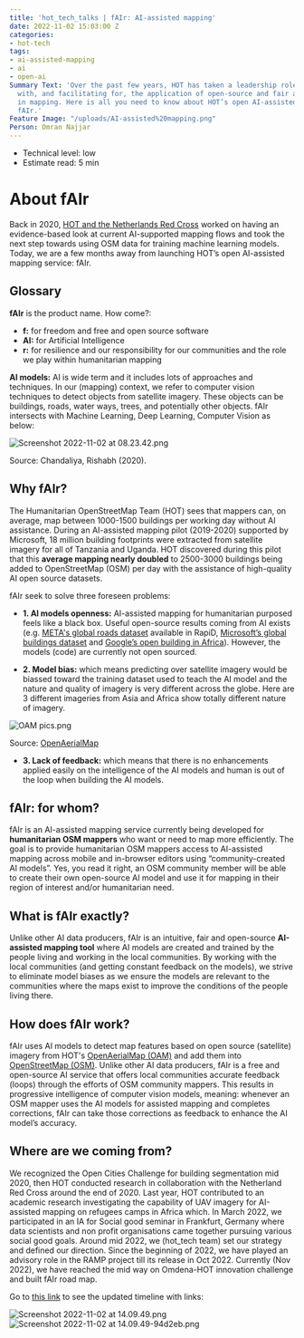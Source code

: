 ```yaml
---
title: 'hot_tech_talks | fAIr: AI-assisted mapping'
date: 2022-11-02 15:03:00 Z
categories:
- hot-tech
tags:
- ai-assisted-mapping
- ai
- open-ai
Summary Text: 'Over the past few years, HOT has taken a leadership role in experimenting
  with, and facilitating for, the application of open-source and fair artificial intelligence
  in mapping. Here is all you need to know about HOT’s open AI-assisted mapping service:
  fAIr.'
Feature Image: "/uploads/AI-assisted%20mapping.png"
Person: Omran Najjar
---
```


* Technical level: low
* Estimate read: 5 min

# About fAIr

Back in 2020, [HOT and the Netherlands Red Cross](https://www.hotosm.org/projects/reseach-on-mapping-with-machine-learning/) worked on having an evidence-based look at current AI-supported mapping flows and took the next step towards using OSM data for training machine learning models. Today, we are a few months away from launching HOT’s open AI-assisted mapping service: fAIr.

## Glossary

**fAIr** is the product name. How come?: 

* **f:** for freedom and free and open source software 
* **AI:** for Artificial Intelligence 
* **r:** for resilience and our responsibility for our communities and the role we play within humanitarian mapping 


**AI models:** AI is wide term and it includes lots of approaches and techniques. In our (mapping) context, we refer to computer vision techniques to detect objects from satellite imagery. These objects can be buildings, roads, water ways, trees, and potentially other objects.
fAIr intersects with Machine Learning, Deep Learning, Computer Vision as below:

![Screenshot 2022-11-02 at 08.23.42.png](/uploads/Screenshot%202022-11-02%20at%2008.23.42.png)

Source: Chandaliya, Rishabh (2020).

## Why fAIr? 
The Humanitarian OpenStreetMap Team (HOT) sees that mappers can, on average, map between 1000-1500 buildings per working day without AI assistance. During an AI-assisted mapping pilot (2019-2020) supported by Microsoft, 18 million building footprints were extracted from satellite imagery for all of Tanzania and Uganda. HOT discovered during this pilot that this **average mapping nearly doubled** to 2500-3000 buildings being added to OpenStreetMap (OSM) per day with the assistance of high-quality AI open source datasets. 

fAIr seek to solve three foreseen problems:

* **1. AI models openness:** AI-assisted mapping for humanitarian purposed feels like a black box. Useful open-source results coming from AI exists (e.g. [META's global roads dataset](https://mapwith.ai/) available in RapiD, [Microsoft’s global buildings dataset](https://github.com/microsoft/GlobalMLBuildingFootprints) and [Google’s open building in Africa](https://sites.research.google/open-buildings/)). However, the models (code) are currently not open sourced.

* **2. Model bias:** which means predicting over satellite imagery would be biassed toward the training dataset used to teach the AI model and the nature and quality of imagery is very different across the globe.
Here are 3 different imageries from Asia and Africa show totally different nature of imagery.

![OAM pics.png](/uploads/OAM%20pics.png)

Source: [OpenAerialMap](https://openaerialmap.org/)

* **3. Lack of feedback:** which means that there is no enhancements applied easily on the intelligence of the AI models and human is out of the loop when building the AI models.

## fAIr: for whom?
fAIr is an AI-assisted mapping service currently being developed for **humanitarian OSM mappers** who want or need to map more efficiently. The goal is to provide humanitarian OSM mappers access to AI-assisted mapping across mobile and in-browser editors using “community-created AI models”. Yes, you read it right, an OSM community member will be able to create their own open-source AI model and use it for mapping in their region of interest and/or humanitarian need.

## What is fAIr exactly?
Unlike other AI data producers, fAIr is an intuitive, fair and open-source **AI-assisted mapping tool** where AI models are created and trained by the people living and working in the local communities. By working with the local communities (and getting constant feedback on the models), we strive to eliminate model biases as we ensure the models are relevant to the communities where the maps exist to improve the conditions of the people living there. 

## How does fAIr work?
fAIr uses AI models to detect map features based on open source (satellite) imagery from HOT's [OpenAerialMap (OAM)](https://openaerialmap.org/) and add them into [OpenStreetMap (OSM)](https://openstreetmap.org/). Unlike other AI data producers, fAIr is a free and open-source AI service that offers local communities accurate feedback (loops) through the efforts of OSM community mappers. This results in progressive intelligence of computer vision models, meaning: whenever an OSM mapper uses the AI models for assisted mapping and completes corrections, fAIr can take those corrections as feedback to enhance the AI model’s accuracy. 

## Where are we coming from?
We recognized the Open Cities Challenge for building segmentation mid 2020, then HOT conducted research in  collaboration with the Netherland Red Cross around the end of 2020. Last year, HOT contributed to an academic research investigating the capability of UAV imagery for AI-assisted mapping on refugees camps in Africa which. In March 2022, we participated in an IA for Social good seminar in Frankfurt, Germany where data scientists and non profit organisations came together pursuing various social good goals. Around mid 2022, we (hot_tech team) set our strategy and defined our direction. Since the beginning of 2022, we have played an advisory role in the RAMP project till its release in Oct 2022. Currently (Nov 2022), we have reached the mid way on Omdena-HOT innovation challenge and built fAIr road map.

Go to [this link](https://docs.google.com/presentation/d/1kR2Gezh3yOhEZBSjtoJR37rJ1JX9Q3m6T43BO55puIU/edit?usp=sharing) to see the updated timeline with links: 

![Screenshot 2022-11-02 at 14.09.49.png](/uploads/Screenshot%202022-11-02%20at%2014.09.49.png)
![Screenshot 2022-11-02 at 14.09.49-94d2eb.png](/uploads/Screenshot%202022-11-02%20at%2014.09.49-94d2eb.png)